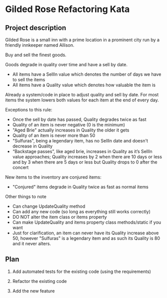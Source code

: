 # Gilded Rose Refactoring Kata

## Project description
Gilded Rose is a small inn with a prime location in a prominent city run by a friendly innkeeper named Allison.

Buy and sell the finest goods.

Goods degrade in quality over time and have a sell by date.
- All items have a SellIn value which denotes the number of days we have to sell the items
- All items have a Quality value which denotes how valuable the item is

Already a system/code in place to adjust quality and sell by date. For most items the system lowers both values for each item at the end of every day.

Exceptions to this rule:
- Once the sell by date has passed, Quality degrades twice as fast
- Quality of an item is never negative (0 is the minimum)
- "Aged Brie" actually increases in Quality the older it gets
- Quality of an item is never more than 50
- "Sulfuras", being a legendary item, has no SellIn date and doesn't decrease in Quality
- “Backstage passes”, like aged brie, increases in Quality as it’s SellIn value approaches; Quality increases by 2 when there are 10 days or less and by 3 when there are 5 days or less but Quality drops to 0 after the concert

New items to the inventory are conjured items:
- "Conjured" items degrade in Quality twice as fast as normal items

Other things to note
- Can change UpdateQuality method
- Can add any new code (so long as everything still works correctly)
- DO NOT alter the item class or items property
- Can make UpdateQuality and items property class methods/static if you want
- Just for clarification, an item can never have its Quality increase above 50, however "Sulfuras" is a
legendary item and as such its Quality is 80 and it never alters.




## Plan
1. Add automated tests for the existing code (using the requirements)

2. Refactor the existing code

3. Add the new feature
